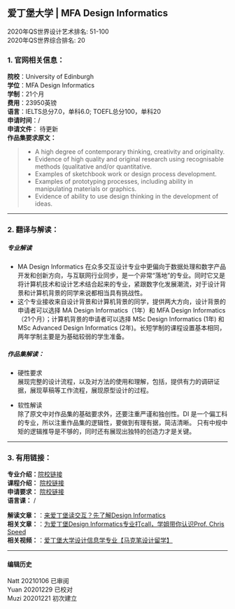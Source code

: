## 爱丁堡大学 | MFA Design Informatics

2020年QS世界设计艺术排名: 51-100  
2020年QS世界综合排名: 20  

### 1. 官网相关信息：  

**院校**：University of Edinburgh    
**学位**：MFA Design Informatics  
**学制**：21个月  
**费用**：23950英镑  
**语言**：IELTS总分7.0，单科6.0; TOEFL总分100，单科20  
**申请时间**：/  
**申请文件**： 待更新  
**作品集要求原文：**   

> - A high degree of contemporary thinking, creativity and originality.
> - Evidence of high quality and original research using recognisable methods (qualitative and/or quantitative.
> - Examples of sketchbook work or design process development.
> - Examples of prototyping processes, including ability in manipulating materials or graphics.
> - Evidence of ability to use design thinking in the development of ideas.
---


### 2. 翻译与解读：  
##### 专业解读  
- MA Design Informatics 在众多交互设计专业中更偏向于数据处理和数字产品开发和创新方向，与互联网行业同步，是一个非常“落地”的专业。同时它又是将计算机技术和设计艺术结合起来的专业，紧跟数字化发展潮流，对于设计背景和计算机背景的同学来说都相当具有挑战性。  
- 这个专业接收来自设计背景和计算机背景的同学，提供两大方向，设计背景的申请者可以选择 MA Design Informatics（1年）和 MFA Design Informatics（21个月）；计算机背景的申请者可以选择 MSc Design Informatics (1年) 和 MSc Advanced Design Informatics (2年)。长短学制的课程设置基本相同，两年学制主要是为基础较弱的学生准备。  

##### 作品集解读：
- 硬性要求  
展现完整的设计流程，以及对方法的使用和理解，包括，提供有力的调研证据，展现草稿等工作流程，展现原型设计的过程。  

- 软性解读  
除了原文中对作品集的基础要求外，还要注重严谨和独创性。DI 是一个偏工科的专业，所以注重作品集的逻辑性，要做到有理有据，简洁清晰。
只有中规中矩的逻辑推导是不够的，同时还有展现出独特的创造力才是关键。  

---


### 3. 有用链接：

**专业介绍：**[院校链接](https://www.ed.ac.uk/studying/postgraduate/degrees/index.php?r=site/view&id=821)  
**课程介绍：** [院校链接](https://www.designinformatics.org/postgraduate/)  
**申请要求：** [院校链接](https://www.ed.ac.uk/studying/international/postgraduate-entry/asia/china)  
**语言课：** /  

**解读文章：**：[来爱丁堡读交互？先了解Design Informatics](http://www.makebi.net/27933.html)  
**相关文章：**：[为爱丁堡Design Informatics专业打call，学姐带你认识Prof. Chris Speed](http://www.makebi.net/26016.html)  
**相关视频：**：[爱丁堡大学设计信息学专业【马克笔设计留学】](https://www.bilibili.com/video/av24182426)  




---


#### 编辑历史
Natt 20210106 已审阅  
Yuan 20201229 已校对  
Muzi 20201221 初次建立  
